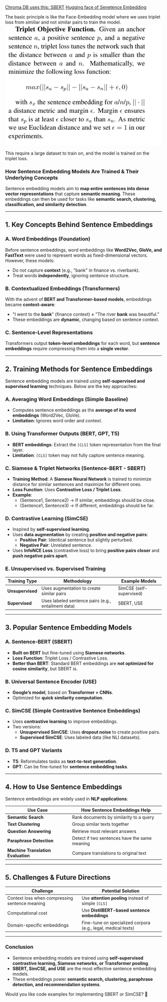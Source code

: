 
[Chroma DB uses this: SBERT](https://www.sbert.net/)
[Hugging face of Senetence Embedding](https://huggingface.co/sentence-transformers/all-MiniLM-L6-v2)

The basic principle is like the Face-Embedding model where we uses triplet loss from similiar and not similar pairs to train the model.
![img_2.png](img_2.png)

This require a large dataset to train on, and the model is trained on the triplet loss.


### **How Sentence Embedding Models Are Trained & Their Underlying Concepts**  

Sentence embedding models aim to **map entire sentences into dense vector representations** that capture **semantic meaning**. These embeddings can then be used for tasks like **semantic search, clustering, classification, and similarity detection**.

---

## **1. Key Concepts Behind Sentence Embeddings**
### **A. Word Embeddings (Foundation)**
Before sentence embeddings, word embeddings like **Word2Vec, GloVe, and FastText** were used to represent words as fixed-dimensional vectors. However, these models:
- Do not capture **context** (e.g., "bank" in finance vs. riverbank).
- Treat words **independently**, ignoring sentence structure.

### **B. Contextualized Embeddings (Transformers)**
With the advent of **BERT and Transformer-based models**, embeddings became **context-aware**:
- "I went to the **bank**" (finance context) ≠ "The river **bank** was beautiful."
- These embeddings are **dynamic**, changing based on sentence context.

### **C. Sentence-Level Representations**
Transformers output **token-level embeddings** for each word, but **sentence embeddings** require compressing them into a **single vector**.

---

## **2. Training Methods for Sentence Embeddings**
Sentence embedding models are trained using **self-supervised and supervised learning** techniques. Below are the key approaches:

### **A. Averaging Word Embeddings (Simple Baseline)**
- Computes sentence embeddings as the **average of its word embeddings** (Word2Vec, GloVe).
- **Limitation**: Ignores word order and context.

### **B. Using Transformer Outputs (BERT, GPT, T5)**
- **BERT embeddings**: Extract the `[CLS]` token representation from the final layer.
- **Limitation**: `[CLS]` token may not fully capture sentence meaning.

### **C. Siamese & Triplet Networks (Sentence-BERT - SBERT)**
- **Training Method**: A **Siamese Neural Network** is trained to minimize distance for similar sentences and maximize for different ones.
- **Loss Function**: Uses **Contrastive Loss / Triplet Loss**.
- **Example**:  
  - (Sentence1, Sentence2) → If similar, embeddings should be close.
  - (Sentence1, Sentence3) → If different, embeddings should be far.

### **D. Contrastive Learning (SimCSE)**
- Inspired by **self-supervised learning**.
- Uses **data augmentation** by creating **positive and negative pairs**:
  - **Positive Pair**: Identical sentence but slightly perturbed.
  - **Negative Pair**: Unrelated sentence.
- Uses **InfoNCE Loss** (contrastive loss) to bring **positive pairs closer** and **push negative pairs apart**.

### **E. Unsupervised vs. Supervised Training**
| **Training Type** | **Methodology** | **Example Models** |
|------------------|---------------|----------------|
| **Unsupervised** | Uses augmentation to create similar pairs | SimCSE (self-supervised) |
| **Supervised** | Uses labeled sentence pairs (e.g., entailment data) | SBERT, USE |

---

## **3. Popular Sentence Embedding Models**
### **A. Sentence-BERT (SBERT)**
- **Built on BERT** but fine-tuned using **Siamese networks**.
- **Loss Function**: Triplet Loss / Contrastive Loss.
- **Better than BERT**: Standard BERT embeddings are **not optimized for cosine similarity**, but SBERT is.

### **B. Universal Sentence Encoder (USE)**
- **Google’s model**, based on **Transformer + CNNs**.
- Optimized for **quick similarity computation**.

### **C. SimCSE (Simple Contrastive Sentence Embeddings)**
- Uses **contrastive learning** to improve embeddings.
- Two versions:
  - **Unsupervised SimCSE**: Uses **dropout noise** to create positive pairs.
  - **Supervised SimCSE**: Uses labeled data (like NLI datasets).

### **D. T5 and GPT Variants**
- **T5**: Reformulates tasks as **text-to-text generation**.
- **GPT**: Can be fine-tuned for **sentence embedding tasks**.

---

## **4. How to Use Sentence Embeddings**
Sentence embeddings are widely used in **NLP applications**:

| **Use Case** | **How Sentence Embeddings Help** |
|-------------|----------------------------------|
| **Semantic Search** | Rank documents by similarity to a query |
| **Text Clustering** | Group similar texts together |
| **Question Answering** | Retrieve most relevant answers |
| **Paraphrase Detection** | Detect if two sentences have the same meaning |
| **Machine Translation Evaluation** | Compare translations to original text |

---

## **5. Challenges & Future Directions**
| **Challenge** | **Potential Solution** |
|-------------|------------------|
| Context loss when compressing sentence meaning | Use **attention pooling** instead of simple `[CLS]` |
| Computational cost | Use **DistilBERT-based sentence embeddings** |
| Domain-specific embeddings | Fine-tune on specialized corpora (e.g., legal, medical texts) |

---

### **Conclusion**
- Sentence embedding models are trained using **self-supervised contrastive learning, Siamese networks, or Transformer pooling**.
- **SBERT, SimCSE, and USE** are the most effective sentence embedding models.
- These embeddings power **semantic search, clustering, paraphrase detection, and recommendation systems**.

Would you like code examples for implementing SBERT or SimCSE? 🚀